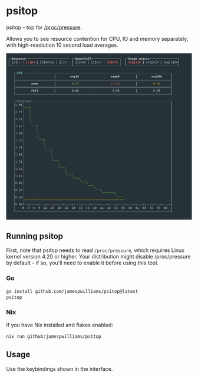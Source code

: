 # psitop

psitop - top for [/proc/pressure](https://docs.kernel.org/accounting/psi.html).

Allows you to see resource contention for CPU, IO and memory separately, with
high-resolution 10 second load averages.

![screenshot of psitop](https://github.com/jamespwilliams/psitop/blob/main/_assets/screenshot.png?raw=true)

## Running psitop

First, note that psitop needs to read `/proc/pressure`, which requires Linux
kernel version 4.20 or higher. Your distribution might disable /proc/pressure
by default - if so, you'll need to enable it before using this tool.

### Go

```
go install github.com/jamespwilliams/psitop@latest
psitop
```

### Nix

If you have Nix installed and flakes enabled:

```
nix run github:jamespwilliams/psitop
```

## Usage

Use the keybindings shown in the interface.
